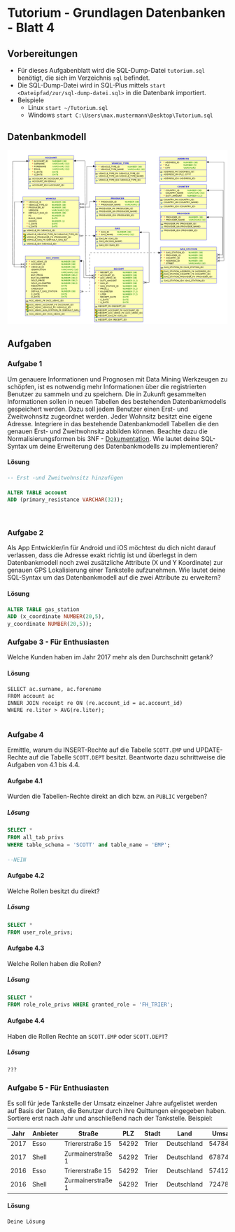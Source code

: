 # Tutorium - Grundlagen Datenbanken - Blatt 4

## Vorbereitungen
* Für dieses Aufgabenblatt wird die SQL-Dump-Datei `tutorium.sql` benötigt, die sich im Verzeichnis `sql` befindet.
* Die SQL-Dump-Datei wird in SQL-Plus mittels `start <Dateipfad/zur/sql-dump-datei.sql>` in die Datenbank importiert.
* Beispiele
  * Linux `start ~/Tutorium.sql`
  * Windows `start C:\Users\max.mustermann\Desktop\Tutorium.sql`

## Datenbankmodell
![Datenbankmodell](./img/datamodler_schema.png)

## Aufgaben

### Aufgabe 1
Um genauere Informationen und Prognosen mit Data Mining Werkzeugen zu schöpfen, 
ist es notwendig mehr Informationen über die registrierten Benutzer zu sammeln und zu speichern. 
Die in Zukunft gesammelten Informationen sollen in neuen Tabellen des bestehenden Datenbankmodells gespeichert werden. 
Dazu soll jedem Benutzer einen Erst- und Zweitwohnsitz zugeordnet werden. Jeder Wohnsitz besitzt eine eigene Adresse. 
Integriere in das bestehende Datenbankmodell Tabellen die den genauen Erst- und Zweitwohnsitz abbilden können. 
Beachte dazu die Normalisierungsformen bis 3NF - [Dokumentation](https://de.wikipedia.org/wiki/Normalisierung_(Datenbank)). 
Wie lautet deine SQL-Syntax um deine Erweiterung des Datenbankmodells zu implementieren?

#### Lösung
```sql
-- Erst -und Zweitwohnsitz hinzufügen

ALTER TABLE account
ADD (primary_resistance VARCHAR(32));




```

### Aufgabe 2
Als App Entwickler/in für Android und iOS möchtest du dich nicht darauf verlassen,
dass die Adresse exakt richtig ist und überlegst in dem Datenbankmodell noch zwei zusätzliche Attribute (X und Y Koordinate)
zur genauen GPS Lokalisierung einer Tankstelle aufzunehmen.
Wie lautet deine SQL-Syntax um das Datenbankmodell auf die zwei Attribute zu erweitern?

#### Lösung
```sql
ALTER TABLE gas_station
ADD (x_coordinate NUMBER(20,5),
y_coordinate NUMBER(20,5));

```

### Aufgabe 3 - Für Enthusiasten
Welche Kunden haben im Jahr 2017 mehr als den Durchschnitt getank?

#### Lösung
```
SELECT ac.surname, ac.forename
FROM account ac
INNER JOIN receipt re ON (re.account_id = ac.account_id)
WHERE re.liter > AVG(re.liter);


```

### Aufgabe 4
Ermittle, warum du INSERT-Rechte auf die Tabelle `SCOTT.EMP` und UPDATE-Rechte auf die Tabelle `SCOTT.DEPT` besitzt. 
Beantworte dazu schrittweise die Aufgaben von 4.1 bis 4.4.

#### Aufgabe 4.1
Wurden die Tabellen-Rechte direkt an dich bzw. an `PUBLIC` vergeben?

##### Lösung
```sql
SELECT * 
FROM all_tab_privs
WHERE table_schema = 'SCOTT' and table_name = 'EMP';

--NEIN
```

#### Aufgabe 4.2
Welche Rollen besitzt du direkt?

##### Lösung
```sql
SELECT *
FROM user_role_privs;
```

#### Aufgabe 4.3
Welche Rollen haben die Rollen?

##### Lösung
```sql
SELECT *
FROM role_role_privs WHERE granted_role = 'FH_TRIER';
```

#### Aufgabe 4.4
Haben die Rollen Rechte an `SCOTT.EMP` oder `SCOTT.DEPT`?

##### Lösung
```sql
???

```

### Aufgabe 5 - Für Enthusiasten
Es soll für jede Tankstelle der Umsatz einzelner Jahre aufgelistet werden auf Basis der Daten, die Benutzer durch ihre Quittungen eingegeben haben. Sortiere erst nach Jahr und anschließend nach der Tankstelle. Beispiel:

| Jahr  | Anbieter  | Straße            | PLZ   | Stadt | Land          | Umsatz    |
| ----- | --------- | ----------------- | ----- | ----- | --------------| --------- |
| 2017  | Esso      | Triererstraße 15  | 54292 | Trier | Deutschland   | 54784.14  |
| 2017  | Shell     | Zurmainerstraße 1 | 54292 | Trier | Deutschland   | 67874.78  |
| 2016  | Esso      | Triererstraße 15  | 54292 | Trier | Deutschland   | 57412.66  |
| 2016  | Shell     | Zurmainerstraße 1 | 54292 | Trier | Deutschland   | 72478.42  |

#### Lösung
```sql
Deine Lösung
```


